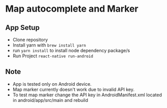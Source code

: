 # Map autocomplete and Marker

## App Setup
* Clone repository
* Install yarn with `brew install yarn`
* run `yarn install` to install node dependency package/s
* Run Project `react-native run-android`

## Note
* App is tested only on Android device.
* Map marker currently doesn't work due to invalid API key.
* To test map marker change the API key in AndroidManifest.xml located in android/app/src/main and rebuild
